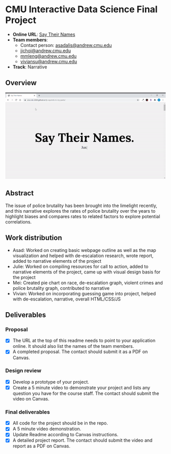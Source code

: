 # CMU Interactive Data Science Final Project

* **Online URL**: [Say Their Names](https://cmu-ids-2020.github.io/fp-squirrels-in-my-pants/)
* **Team members**:
  * Contact person: asadalis@andrew.cmu.edu
  * jjchoi@andrew.cmu.edu
  * mmleng@andrew.cmu.edu
  * viviansu@andrew.cmu.edu
* **Track**: Narrative

## Overview
<img src="overview.gif"/>

## Abstract
The issue of police brutality has been brought into the limelight recently, and this narrative 
explores the rates of police brutality over the years to highlight biases and compares rates 
to related factors to explore potential correlations.

## Work distribution

* Asad: Worked on creating basic webpage outline as well as the map visualization and helped with de-escalation research, wrote report, added to narrative elements of the project
* Julie: Worked on compiling resources for call to action, added to narrative elements of the project, came up with visual design basis for the project
* Mei: Created pie chart on race, de-escalation graph, violent crimes and police brutality graph, contributed to narrative
* Vivian: Worked on incorporating guessing game into project, helped with de-escalation, narrative, overall HTML/CSS/JS

## Deliverables

### Proposal

- [x] The URL at the top of this readme needs to point to your application online. It should also list the names of the team members.
- [x] A completed proposal. The contact should submit it as a PDF on Canvas.

### Design review

- [x] Develop a prototype of your project.
- [x] Create a 5 minute video to demonstrate your project and lists any question you have for the course staff. The contact should submit the video on Canvas.

### Final deliverables

- [x] All code for the project should be in the repo.
- [x] A 5 minute video demonstration.
- [x] Update Readme according to Canvas instructions.
- [x] A detailed project report. The contact should submit the video and report as a PDF on Canvas.
